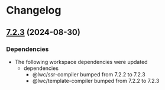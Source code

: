 # Changelog

## [7.2.3](https://github.com/salesforce/lwc/compare/v7.2.2...v7.2.3) (2024-08-30)


### Dependencies

* The following workspace dependencies were updated
  * dependencies
    * @lwc/ssr-compiler bumped from 7.2.2 to 7.2.3
    * @lwc/template-compiler bumped from 7.2.2 to 7.2.3
